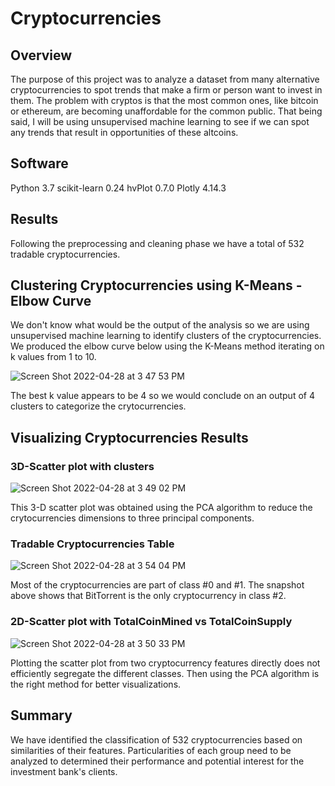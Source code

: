 # Cryptocurrencies
## Overview
The purpose of this project was to analyze a dataset from many alternative cryptocurrencies to spot trends that make a firm or person want to invest in them. The problem with cryptos is that the most common ones, like bitcoin or ethereum, are becoming unaffordable for the common public. That being said, I will be using unsupervised machine learning to see if we can spot any trends that result in opportunities of these altcoins.
## Software
Python 3.7
scikit-learn 0.24
hvPlot 0.7.0
Plotly 4.14.3
## Results
Following the preprocessing and cleaning phase we have a total of 532 tradable cryptocurrencies.


## Clustering Cryptocurrencies using K-Means - Elbow Curve
We don't know what would be the output of the analysis so we are using unsupervised machine learning to identify clusters of the cryptocurrencies.
We produced the elbow curve below using the K-Means method iterating on k values from 1 to 10.

![Screen Shot 2022-04-28 at 3 47 53 PM](https://user-images.githubusercontent.com/96554223/165833899-af5d421e-5592-42c5-8225-40e3899c16a8.png)


The best k value appears to be 4 so we would conclude on an output of 4 clusters to categorize the crytocurrencies.

## Visualizing Cryptocurrencies Results
### 3D-Scatter plot with clusters

![Screen Shot 2022-04-28 at 3 49 02 PM](https://user-images.githubusercontent.com/96554223/165834400-229e7e17-f07c-4f1f-a83c-a02147f89b3a.png)


This 3-D scatter plot was obtained using the PCA algorithm to reduce the crytocurrencies dimensions to three principal components.

### Tradable Cryptocurrencies Table

![Screen Shot 2022-04-28 at 3 54 04 PM](https://user-images.githubusercontent.com/96554223/165834772-107c4a8e-1fa2-4d5e-b1cd-7c37177a0ad2.png)

Most of the cryptocurrencies are part of class #0 and #1.
The snapshot above shows that BitTorrent is the only cryptocurrency in class #2.

### 2D-Scatter plot with TotalCoinMined vs TotalCoinSupply

![Screen Shot 2022-04-28 at 3 50 33 PM](https://user-images.githubusercontent.com/96554223/165834884-36f4bb30-e3c2-47dc-b01d-cbeb084ac51c.png)

Plotting the scatter plot from two cryptocurrency features directly does not efficiently segregate the different classes. Then using the PCA algorithm is the right method for better visualizations.

## Summary
We have identified the classification of 532 cryptocurrencies based on similarities of their features.
Particularities of each group need to be analyzed to determined their performance and potential interest for the investment bank's clients.
